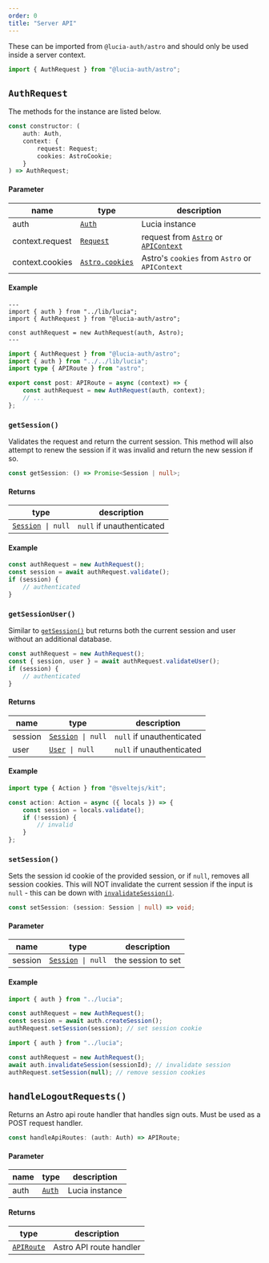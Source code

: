 ```yaml
---
order: 0
title: "Server API"
---
```


These can be imported from `@lucia-auth/astro` and should only be used inside a server context.

```ts
import { AuthRequest } from "@lucia-auth/astro";
```

## `AuthRequest`

The methods for the instance are listed below.

```ts
const constructor: (
	auth: Auth,
	context: {
		request: Request;
		cookies: AstroCookie;
	}
) => AuthRequest;
```

#### Parameter

| name            | type                                                                                 | description                                                                                                                                                                        |
| --------------- | ------------------------------------------------------------------------------------ | ---------------------------------------------------------------------------------------------------------------------------------------------------------------------------------- |
| auth            | [`Auth`](/reference/types/lucia-types#auth)                                          | Lucia instance                                                                                                                                                                     |
| context.request | [`Request` ](https://developer.mozilla.org/en-US/docs/Web/API/Request)               | request from [`Astro`](https://docs.astro.build/en/reference/api-reference/#astro-global) or [`APIContext`](https://docs.astro.build/en/reference/api-reference/#endpoint-context) |
| context.cookies | [`Astro.cookies`](https://docs.astro.build/en/reference/api-reference/#astrocookies) | Astro's `cookies` from `Astro` or `APIContext`                                                                                                                                     |

#### Example

```astro
---
import { auth } from "../lib/lucia";
import { AuthRequest } from "@lucia-auth/astro";

const authRequest = new AuthRequest(auth, Astro);
---
```

```ts
import { AuthRequest } from "@lucia-auth/astro";
import { auth } from "../../lib/lucia";
import type { APIRoute } from "astro";

export const post: APIRoute = async (context) => {
	const authRequest = new AuthRequest(auth, context);
	// ...
};
```

### `getSession()`

Validates the request and return the current session. This method will also attempt to renew the session if it was invalid and return the new session if so.

```ts
const getSession: () => Promise<Session | null>;
```

#### Returns

| type                                                        | description               |
| ----------------------------------------------------------- | ------------------------- |
| [`Session`](/reference/types/lucia-types#session)` \| null` | `null` if unauthenticated |

#### Example

```ts
const authRequest = new AuthRequest();
const session = await authRequest.validate();
if (session) {
	// authenticated
}
```

### `getSessionUser()`

Similar to [`getSession()`](#getsession) but returns both the current session and user without an additional database.

```ts
const authRequest = new AuthRequest();
const { session, user } = await authRequest.validateUser();
if (session) {
	// authenticated
}
```

#### Returns

| name    | type                                                        | description               |
| ------- | ----------------------------------------------------------- | ------------------------- |
| session | [`Session`](/reference/types/lucia-types#session)` \| null` | `null` if unauthenticated |
| user    | [`User`](/reference/types/lucia-types#user)` \| null`       | `null` if unauthenticated |

#### Example

```ts
import type { Action } from "@sveltejs/kit";

const action: Action = async ({ locals }) => {
	const session = locals.validate();
	if (!session) {
		// invalid
	}
};
```

### `setSession()`

Sets the session id cookie of the provided session, or if `null`, removes all session cookies. This will NOT invalidate the current session if the input is `null` - this can be down with [`invalidateSession()`](/reference/api/server-api#invalidatesession).

```ts
const setSession: (session: Session | null) => void;
```

#### Parameter

| name    | type                                                        | description        |
| ------- | ----------------------------------------------------------- | ------------------ |
| session | [`Session`](/reference/types/lucia-types#session)` \| null` | the session to set |

#### Example

```ts
import { auth } from "../lucia";

const authRequest = new AuthRequest();
const session = await auth.createSession();
authRequest.setSession(session); // set session cookie
```

```ts
import { auth } from "../lucia";

const authRequest = new AuthRequest();
await auth.invalidateSession(sessionId); // invalidate session
authRequest.setSession(null); // remove session cookies
```

## `handleLogoutRequests()`

Returns an Astro api route handler that handles sign outs. Must be used as a POST request handler.

```ts
const handleApiRoutes: (auth: Auth) => APIRoute;
```

#### Parameter

| name | type                                        | description    |
| ---- | ------------------------------------------- | -------------- |
| auth | [`Auth`](/reference/types/lucia-types#auth) | Lucia instance |

#### Returns

| type                                                                                           | description             |
| ---------------------------------------------------------------------------------------------- | ----------------------- |
| [`APIRoute`](https://docs.astro.build/en/core-concepts/endpoints/#server-endpoints-api-routes) | Astro API route handler |
